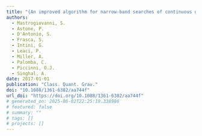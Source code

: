 ```yaml
---
title: "{An improved algorithm for narrow-band searches of continuous gravitational waves}"
authors:
  - Mastrogiovanni, S.
  - Astone, P.
  - D'Antonio, S.
  - Frasca, S.
  - Intini, G.
  - Leaci, P.
  - Miller, A.
  - Palomba, C.
  - Piccinni, O.J.
  - Singhal, A.
date: 2017-01-01
publication: "Class. Quant. Grav."
doi: "10.1088/1361-6382/aa744f"
url_doi: "https://doi.org/10.1088/1361-6382/aa744f"
# generated_on: 2025-06-02T22:25:19.338986
# featured: false
# summary: ""
# tags: []
# projects: []
---
```

